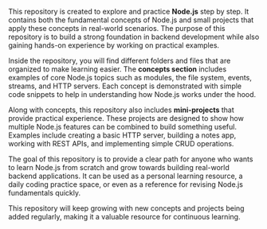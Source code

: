  

This repository is created to explore and practice **Node.js** step by step. It contains both the fundamental concepts of Node.js and small projects that apply these concepts in real-world scenarios. The purpose of this repository is to build a strong foundation in backend development while also gaining hands-on experience by working on practical examples.  

Inside the repository, you will find different folders and files that are organized to make learning easier. The **concepts section** includes examples of core Node.js topics such as modules, the file system, events, streams, and HTTP servers. Each concept is demonstrated with simple code snippets to help in understanding how Node.js works under the hood.  

Along with concepts, this repository also includes **mini-projects** that provide practical experience. These projects are designed to show how multiple Node.js features can be combined to build something useful. Examples include creating a basic HTTP server, building a notes app, working with REST APIs, and implementing simple CRUD operations.  

The goal of this repository is to provide a clear path for anyone who wants to learn Node.js from scratch and grow towards building real-world backend applications. It can be used as a personal learning resource, a daily coding practice space, or even as a reference for revising Node.js fundamentals quickly.  

This repository will keep growing with new concepts and projects being added regularly, making it a valuable resource for continuous learning.  
